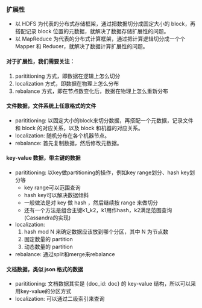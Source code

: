 ### 扩展性
- 以 HDFS 为代表的分布式存储框架，通过把数据切分成固定大小的 block，再搭配记录 block 位置的元数据，就解决了数据存储扩展性的问题。
- 以 MapReduce 为代表的分布式计算框架，通过把计算逻辑切分成一个个 Mapper 和 Reducer，就解决了数据计算扩展性的问题。

#### 对于扩展性，我们需要关注：
1. parititioning 方式，即数据在逻辑上怎么切分
2. localization 方式，即数据在物理上怎么分布
3. rebalance 方式，即在节点数变化后，数据在物理上怎么重新分布

#### 文件数据，文件系统上任意格式的文件
- parititioning: 以固定大小的block来切分数据，再搭配一个元数据，记录文件和 block 的对应关系，以及 block 和机器的对应关系。
- localization: 随机分布在各个机器节点。
- rebalance: 首先复制数据，然后修改元数据。

#### key-value 数据，带主键的数据
- parititioning: 以key做partitioning的操作，例如key range划分、hash key划分等
    - key range可以范围查询
    - hash key可以解决数据倾斜
    - 一般做法是对 key 做 hash ，然后继续按 range 来做切分
    - 还有一个方法是组合主键k1_k2，k1用作hash，k2满足范围查询(Cassandra的实现)
- localization: 
    1. hash mod N  来确定数据应该放到哪个分区，其中 N 为节点数
    2. 固定数量的 partition
    3. 动态数量的 partition
- rebalance: 通过split和merge来rebalance

#### 文档数据，类似 json 格式的数据
- parititioning: 文档数据其实是 {doc_id: doc} 的 key-value 结构，所以可以采用key-value的分区方式
- localization: 可以通过二级索引来查询    